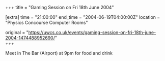 +++
title = "Gaming Session on Fri 18th June 2004"

[extra]
time = "21:00:00"
end_time = "2004-06-19T04:00:00Z"
location = "Physics Concourse Computer Rooms"

original = "https://uwcs.co.uk/events/gaming-session-on-fri-18th-june-2004-1474488952690/"    
+++

Meet in The Bar (Airport) at 9pm for food and drink


